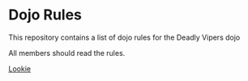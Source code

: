 Dojo Rules
==========

This repository contains a list of dojo rules for the Deadly Vipers dojo

All members should read the rules.

[Lookie](https://github.com/deadlyvipers)
